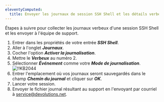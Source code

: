 ```yaml
---
eleventyComputed:
  title: Envoyer les journaux de session SSH Shell et les détails verbeux
---
```

Étapes à suivre pour collecter les journaux verbeux d'une session SSH Shell et les envoyer à l'équipe de support.

1. Entrer dans les propriétés de votre entrée ***SSH Shell***.
1. Aller à l'onglet ***Journaux***.
1. Cocher l'option ***Activer la journalisation***.
1. Mettre le ***Verbeux*** au numéro 2.
1. Sélectionner ***Événement*** comme votre ***Mode de journalisation***.
![!!KB2044](https://cdnweb.devolutions.net/docs/docs_en_kb_KB2044.png)
1. Entrer l'emplacement où vos journaux seront sauvegardés dans le champ ***Chemin du journal*** et cliquer sur ***OK***.
1. Lancer votre session.
1. Envoyer le fichier journal résultant au support en l'envoyant par courriel à [service@devolutions.net](mailto:service@devolutions.net).
